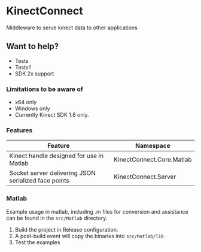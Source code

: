 # KinectConnect
Middleware to serve kinect data to other applications

## Want to help?
* Tests
* Tests!!
* SDK 2x support

### Limitations to be aware of
* x64 only
* Windows only
* Currently Kinect SDK 1.8 only.

### Features
| Feature       | Namespace     |
| ------------- | ------------- |
| Kinect handle designed for use in Matlab  | KinectConnect.Core.Matlab |
| Socket server delivering JSON serialized face points | KinectConnect.Server |

### Matlab
Example usage in matlab, including .m files for conversion and assistance can be found in the ```src/Matlab``` directory.

1. Build the project in Release configuration.
2. A post-build event will copy the binaries into ```src/Matlab/lib```
3. Test the examples
